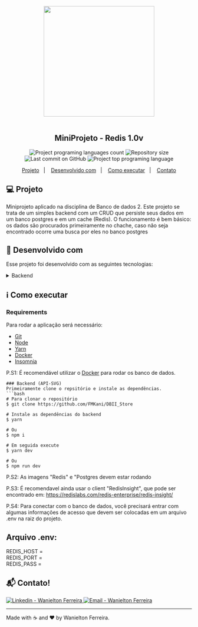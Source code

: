 <div align="center">
    <img src="https://res.cloudinary.com/dzy81lxxj/image/upload/v1617307297/1_SZiYiNs_5c1MhHZn3EM7-A_ayzmhu.png" top="-60px" width="300px"/>
</div>

<br />

<h2 align="center">
   MiniProjeto - Redis 1.0v
</h2>

<p align="center">
  <img alt="Project programing languages count" src="https://img.shields.io/github/languages/count/FMKani/DBII_Store?">
  <img alt="Repository size" src="https://img.shields.io/github/repo-size/FMKani/DBII_Store?">
  <img alt="Last commit on GitHub" src="https://img.shields.io/github/last-commit/FMKani/DBII_Store?">
  <img alt="Project top programing language" src="https://img.shields.io/github/languages/top/FMKani/DBII_Store?">
</p>

<p align="center">
  <a href="#computer-projeto">Projeto</a>&nbsp;&nbsp;&nbsp;|&nbsp;&nbsp;&nbsp;
  <a href="#rocket-desenvolvido-com">Desenvolvido com</a>&nbsp;&nbsp;&nbsp;|&nbsp;&nbsp;&nbsp;
  <a href="#information_source-como-executar">Como executar</a>&nbsp;&nbsp;&nbsp;|&nbsp;&nbsp;&nbsp;
  <a href="#mailbox_with_mail-contato">Contato</a>
 </p>


## :computer: Projeto

 Miniprojeto aplicado na disciplina de Banco de dados 2. Este projeto se trata de um simples backend com um CRUD que persiste seus dados em um banco postgres e em um cache (Redis). O funcionamento é bem básico: os dados são procurados primeiramente no chache, caso não seja encontrado ocorre uma busca por eles no banco postgres

## :rocket: Desenvolvido com

Esse projeto foi desenvolvido com as seguintes tecnologias:

<details>
  <summary>Backend</summary>

-   [Node.js](https://nodejs.org/)
-   [Express](https://expressjs.com/)
-   [Postgres](https://www.postgresql.org/)
-   [Redis](https://redis.io/)
-   [ESLint](https://eslint.org/)
-   [Prettier](https://prettier.io/)
-   [TypeORM](https://typeorm.io/#/)
-   [VS Code](https://code.visualstudio.com/)
-   [Insomnia](https://insomnia.rest/)
-   [Docker](https://www.docker.com/)

</details>


## :information_source: Como executar

### Requirements

Para rodar a aplicação será necessário:
* [Git](https://git-scm.com)
* [Node](https://nodejs.org/)
* [Yarn](https://www.npmjs.com/package/npm)
* [Docker](https://www.docker.com/)
* [Insomnia](https://insomnia.rest/)

P.S1: É recomendável utilizar o [Docker](https://www.docker.com/) para rodar os banco de dados.
<br>

```
### Backend (API-SVG)
Primeiramente clone o repsitório e instale as dependências.
```bash
# Para clonar o repositório
$ git clone https://github.com/FMKani/DBII_Store

# Instale as dependências do backend
$ yarn

# Ou
$ npm i

# Em seguida execute
$ yarn dev

# Ou
$ npm run dev

```
P.S2: As imagens "Redis" e "Postgres devem estar rodando

P.S3: É recomendavel ainda usar o client "RedisInsight", que pode ser encontrado em: https://redislabs.com/redis-enterprise/redis-insight/

P.S4: Para conectar com o banco de dados, você precisará entrar com algumas informações de acesso que devem ser colocadas em um arquivo .env na raiz do projeto.

## Arquivo .env:

REDIS_HOST =
<br>
REDIS_PORT =
<br>
REDIS_PASS =

## :mailbox_with_mail: Contato!


<a href="https://www.linkedin.com/in/wanielton-ferreira" target="_blank" >
  <img alt="Linkedin - Wanielton Ferreira" src="https://img.shields.io/badge/Linkedin--%23F8952D?style=social&logo=linkedin">
</a>
<a href="mailto:wanieltonferreira@gmail.com" target="_blank" >
  <img alt="Email - Wanielton Ferreira" src="https://img.shields.io/badge/Email--%23F8952D?style=social&logo=gmail">
</a>

---

Made with :coffee: and ❤️ by Wanielton Ferreira.
